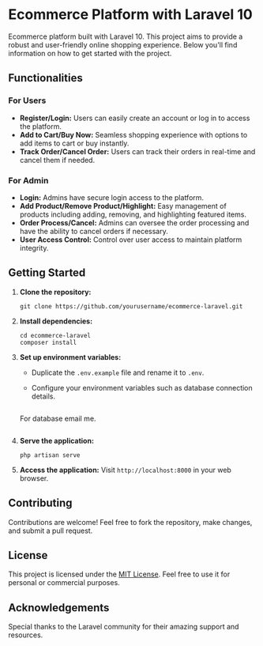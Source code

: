 # Ecommerce Platform with Laravel 10
Ecommerce platform built with Laravel 10. This project aims to provide a robust and user-friendly online shopping experience. Below you'll find information on how to get started with the project.

## Functionalities

### For Users
- **Register/Login:** Users can easily create an account or log in to access the platform.
- **Add to Cart/Buy Now:** Seamless shopping experience with options to add items to cart or buy instantly.
- **Track Order/Cancel Order:** Users can track their orders in real-time and cancel them if needed.

### For Admin
- **Login:** Admins have secure login access to the platform.
- **Add Product/Remove Product/Highlight:** Easy management of products including adding, removing, and highlighting featured items.
- **Order Process/Cancel:** Admins can oversee the order processing and have the ability to cancel orders if necessary.
- **User Access Control:** Control over user access to maintain platform integrity.

## Getting Started

1. **Clone the repository:**
   ```
   git clone https://github.com/yourusername/ecommerce-laravel.git
   ```

2. **Install dependencies:**
   ```
   cd ecommerce-laravel
   composer install
   ```

3. **Set up environment variables:**
   - Duplicate the `.env.example` file and rename it to `.env`.
   - Configure your environment variables such as database connection details.

      ```
    For database email me.
   ```
4. **Serve the application:**
   ```
   php artisan serve
   ```

5. **Access the application:**
   Visit `http://localhost:8000` in your web browser.

## Contributing
Contributions are welcome! Feel free to fork the repository, make changes, and submit a pull request.

## License
This project is licensed under the [MIT License](LICENSE). Feel free to use it for personal or commercial purposes.

## Acknowledgements
Special thanks to the Laravel community for their amazing support and resources.

